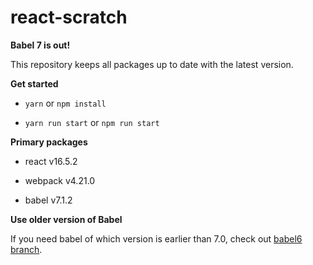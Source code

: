 # react-scratch

**Babel 7 is out!**

This repository keeps all packages up to date with the latest version.

**Get started**

- `yarn` or `npm install`

- `yarn run start` or `npm run start`

**Primary packages**

- react v16.5.2

- webpack v4.21.0

- babel v7.1.2

**Use older version of Babel**

If you need babel of which version is earlier than 7.0, check out [babel6 branch](https://github.com/yuqingc/react-scratch/tree/babel6).
